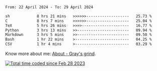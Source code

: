 <!--START_SECTION:waka-->

```txt
From: 22 April 2024 - To: 29 April 2024

sh            8 hrs 21 mins   >>>>>>-------------------   25.73 %
C             8 hrs 7 mins    >>>>>>-------------------   25.04 %
TeX           5 hrs 26 mins   >>>>---------------------   16.77 %
Python        3 hrs 13 mins   >>-----------------------   09.94 %
Markdown      3 hrs 5 mins    >>-----------------------   09.50 %
Bash          1 hr 22 mins    >------------------------   04.25 %
CSV           1 hr 4 mins     >------------------------   03.29 %
```

<!--END_SECTION:waka-->

<!-- [![grayxu's github stats](https://github-readme-stats.vercel.app/api?username=grayxu&count_private=true&show_icons=true)](https://github.com/grayxu) -->

Know more about me: [About - Gray's grind](https://www.grayxu.cn/).
<p align="left">
  <a href="https://wakatime.com/@c69eb31e-43a1-463f-8968-c3449e386f57"><img src="https://wakatime.com/badge/user/c69eb31e-43a1-463f-8968-c3449e386f57.svg" title="Total time coded since Feb 28 2023" /></a>
</p>

